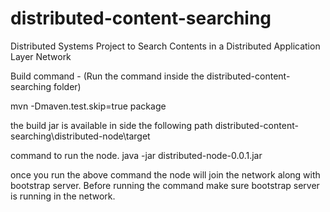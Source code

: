 # distributed-content-searching
Distributed Systems Project to Search Contents in a Distributed Application Layer Network

Build command - (Run the command inside the distributed-content-searching folder)

mvn -Dmaven.test.skip=true package

the build jar is available in side the following path
distributed-content-searching\distributed-node\target

command to run the node. 
java -jar distributed-node-0.0.1.jar

once you run the above command the node will join the network along with bootstrap server. 
Before running the command make sure bootstrap server is running in the network. 
